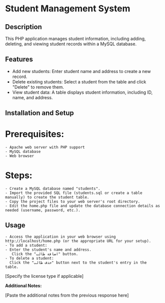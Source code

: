 # Student Management System

## Description

  This PHP application manages student information, including adding, deleting, and viewing student records within a MySQL database.
## Features

  - Add new students: Enter student name and address to create a new record.
  - Delete existing students: Select a student from the table and click "Delete" to remove them.
  - View student data: A table displays student information, including ID, name, and address.
## Installation and Setup

  # Prerequisites:

    - Apache web server with PHP support
    - MySQL database
    - Web browser
# Steps:

    - Create a MySQL database named "students".
    - Import the provided SQL file (students.sql or create a table manually) to create the student table.
    - Copy the project files to your web server's root directory.
    - Edit the home.php file and update the database connection details as needed (username, password, etc.).
## Usage

    - Access the application in your web browser using http://localhost/home.php (or the appropriate URL for your setup).
    - To add a student:
    - Enter the student's name and address.
       Click the "اضافة طالب" button.
    - To delete a student:
      Click the "حذف طالب" button next to the student's entry in the table.


[Specify the license type if applicable]

**Additional Notes:**

[Paste the additional notes from the previous response here]
